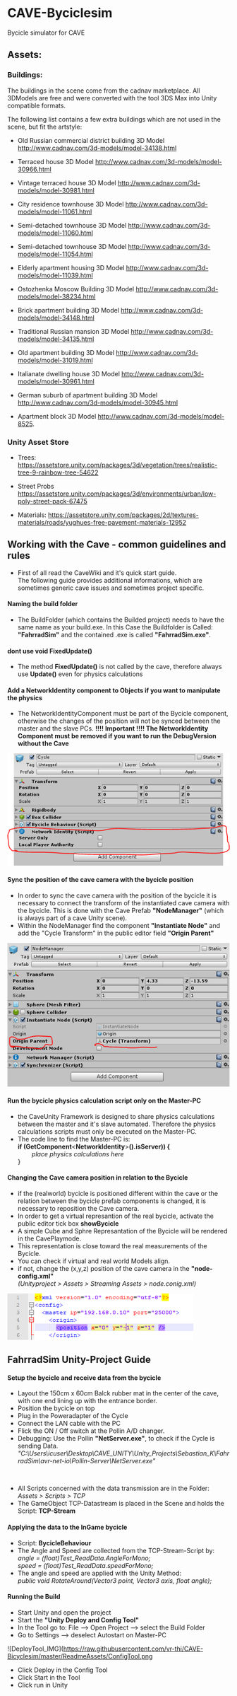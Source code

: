 # CAVE-Byciclesim
Bycicle simulator for CAVE


## Assets: 

### Buildings: 
The buildings in the scene come from the cadnav marketplace. 
All 3DModels are free and were converted with the tool 3DS Max into Unity compatible formats. 

The following list contains a few extra buildings which are not used in the scene, but fit the artstyle: 

- Old Russian commercial district building 3D Model
http://www.cadnav.com/3d-models/model-34138.html
- Terraced house 3D Model
http://www.cadnav.com/3d-models/model-30966.html
- Vintage terraced house 3D Model
http://www.cadnav.com/3d-models/model-30981.html
- City residence townhouse 3D Model
http://www.cadnav.com/3d-models/model-11061.html
- Semi-detached townhouse 3D Model
http://www.cadnav.com/3d-models/model-11060.html
- Semi-detached townhouse 3D Model
http://www.cadnav.com/3d-models/model-11054.html
- Elderly apartment housing 3D Model
http://www.cadnav.com/3d-models/model-11039.html

- Ostozhenka Moscow Building 3D Model
http://www.cadnav.com/3d-models/model-38234.html
- Brick apartment building 3D Model
http://www.cadnav.com/3d-models/model-34148.html
- Traditional Russian mansion 3D Model
http://www.cadnav.com/3d-models/model-34135.html
- Old apartment building 3D Model
http://www.cadnav.com/3d-models/model-31019.html
- Italianate dwelling house 3D Model
http://www.cadnav.com/3d-models/model-30961.html
- German suburb of apartment building 3D Model
http://www.cadnav.com/3d-models/model-30945.html
- Apartment block 3D Model
http://www.cadnav.com/3d-models/model-8525.


### Unity Asset Store 

- Trees: 
https://assetstore.unity.com/packages/3d/vegetation/trees/realistic-tree-9-rainbow-tree-54622

- Street Probs 
https://assetstore.unity.com/packages/3d/environments/urban/low-poly-street-pack-67475

- Materials: 
https://assetstore.unity.com/packages/2d/textures-materials/roads/yughues-free-pavement-materials-12952



## Working with the Cave - common guidelines and rules

- First of all read the CaveWiki and it's quick start guide. </br>
The following guide provides additional informations, which are sometimes generic cave issues and sometimes project specific. 


#### Naming the build folder 
- The BuildFolder (which contains the Builded project) needs to have the same name as your build.exe. In this Case the Buildfolder is Called: **"FahrradSim"** and the contained .exe is called **"FahrradSim.exe"**. 


#### dont use void FixedUpdate() 
- The method **FixedUpdate()** is not called by the cave, therefore always use **Update()** even for physics calculations


#### Add a NetworkIdentity component to Objects if you want to manipulate the physics
- The NetworkIdentityComponent must be part of the Bycicle component, otherwise the changes of the position will not be synced between the master and the slave PCs. 
**!!!! Important !!!! The NetworkIdentity Component must be removed if you want to run the DebugVersion without the Cave**


![NetworkIdentity_IMG](https://raw.githubusercontent.com/vr-thi/CAVE-Bicyclesim/master/ReadmeAssets/NetworkIdentityPNG.PNG)



#### Sync the position of the cave camera with the bycicle position 
- In order to sync the cave camera with the position of the bycicle it is necessary to connect the transform of the instantiated cave camera with the bycicle. This is done with the Cave Prefab **"NodeManager"** (which is always part of a cave Unity scene). 
- Within the NodeManager find the component **"Instantiate Node"** and add the "Cycle Transform" in the public editor field **"Origin Parent"**

![NodeManager_IMG](https://raw.githubusercontent.com/vr-thi/CAVE-Bicyclesim/master/ReadmeAssets/NodeManager.PNG)



#### Run the bycicle physics calculation script only on the Master-PC
- the CaveUnity Framework is designed to share physics calculations between the master and it's slave automated. 
Therefore the physics calculations scripts must only be executed on the Master-PC. 
- The code line to find the Master-PC is: </br> **if (GetComponent**\<**NetworkIdentity**\>**().isServer)) {**</br>
  &nbsp; &nbsp; &nbsp; &nbsp;  *place physics calculations here* </br>
  }  


#### Changing the Cave camera position in relation to the Bycicle
- if the (realworld) bycicle is positioned different within the cave or the relation between the bycicle prefab components is changed, it is necessary to reposition the Cave camera. 
- In order to get a virtual represantion of the real bycicle, activate the public editor tick box **showBycicle**  
- A simple Cube and Sphre Represantation of the Bycicle will be rendered in the CavePlaymode. 
- This representation is close toward the real measurements of the Bycicle. 
- You can check if virtual and real world Models align. 
- if not, change the (x,y,z) position of the cave camera in the **"node-config.xml"** </br> *(Unityproject > Assets > Streaming Assets > node.conig.xml)*

![Node.Config.XML_IMG](https://raw.githubusercontent.com/vr-thi/CAVE-Bicyclesim/master/ReadmeAssets/node-config.PNG)




## FahrradSim Unity-Project Guide


#### Setup the bycicle and receive data from the bycicle
- Layout the 150cm x 60cm Balck rubber mat in the center of the cave, with one end lining up with the entrance border. 
- Position the bycicle on top
- Plug in the Poweradapter of the Cycle 
- Connect the LAN cable with the PC
- Flick the ON / Off switch at the Pollin A/D changer.
- Debugging: Use the Pollin **"NetServer.exe"**, to check if the Cycle is sending Data. </br>
*"C:\Users\icuser\Desktop\CAVE_UNITY\Unity_Projects\Sebastian_K\FahrradSim\avr-net-io\Pollin-Server\NetServer.exe"*

</br>

- All Scripts concerned with the data transmission are in the Folder: *Assets > Scripts > TCP* 
- The GameObject TCP-Datastream is placed in the Scene and holds the Script: **TCP-Stream**


#### Applying the data to the InGame bycicle 
- Script: **BycicleBehaviour**
- The Angle and Speed are collected from the TCP-Stream-Script by: </br>
*angle = (float)Test_ReadData.AngleForMono;* </br>
*speed = (float)Test_ReadData.speedForMono;*
- The angle and speed are applied with the Unity Method: </br> 
*public void RotateAround(Vector3 point, Vector3 axis, float angle);*

#### Running the Build
- Start Unity and open the project
- Start the **"Unity Deploy and Config Tool"** 
- In the Tool go to: File --> Open Project -->  select the Build Folder
- Go to Settings --> deselect Autostart on Master-PC

![DeployTool_IMG](https://raw.githubusercontent.com/vr-thi/CAVE-Bicyclesim/master/ReadmeAssets/ConfigTool.png

- Click Deploy in the Config Tool
- Click Start in the Tool 
- Click run in Unity 


